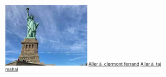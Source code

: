 ![](./NYC.jpg)
[Aller à  clermont ferrand](https://github.com/WildGhost21/AR1/blob/main/clermont-ferrand.md)
[Aller à  taj mahal](https://github.com/WildGhost21/AR1/blob/main/game-over.md)